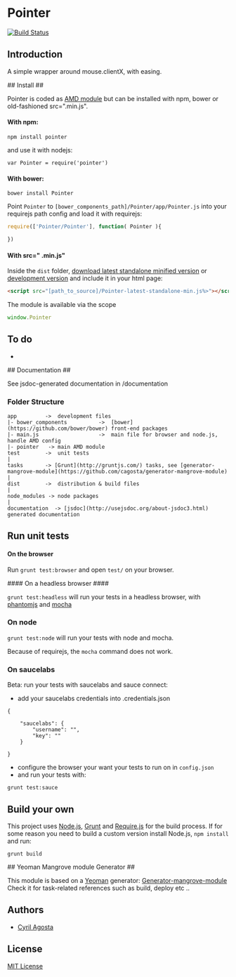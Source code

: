 # Pointer  
[![Build Status](https://secure.travis-ci.org/cagosta/Pointer.png?branch=master)](https://travis-ci.org/cagosta/Pointer)


## Introduction ##

A simple wrapper around mouse.clientX, with easing.



## Install ##

Pointer is coded as [AMD module](http://requirejs.org/docs/whyamd.html) but can be installed with npm, bower or old-fashioned src=".min.js".

#### With npm: ####

```
npm install pointer
```

and use it with nodejs: 
```
var Pointer = require('pointer')
```

#### With bower: ####

``` 
bower install Pointer
```

Point `Pointer` to `[bower_components_path]/Pointer/app/Pointer.js` into your requirejs path config 
and load it with requirejs:  

```javascript
require(['Pointer/Pointer'], function( Pointer ){

})
```


#### With src=" .min.js" ####


Inside the `dist` folder, [download latest standalone minified version](https://raw.github.com/cagosta/Pointer/master/dist/Pointer-latest-standalone-min.js) or [development version](https://raw.github.com/cagosta/Pointer/master/dist/Pointer-latest-standalone.js) and include it in your html page:

```html
<script src="[path_to_source]/Pointer-latest-standalone-min.js%>"></script>
```

The module is available via the scope 

```javascript
window.Pointer
```

## To do ##

*  

## Documentation ##

See jsdoc-generated documentation in /documentation  

### Folder Structure ###

    app         ->  development files
    |- bower_components          ->  [bower](https://github.com/bower/bower) front-end packages
    |- main.js                   ->  main file for browser and node.js, handle AMD config
    |- pointer   -> main AMD module
    test        ->  unit tests
    |
    tasks       -> [Grunt](http://gruntjs.com/) tasks, see [generator-mangrove-module](https://github.com/cagosta/generator-mangrove-module)
    |
    dist        ->  distribution & build files
    |
    node_modules -> node packages
    |
    documentation  -> [jsdoc](http://usejsdoc.org/about-jsdoc3.html) generated documentation 


## Run unit tests ##

#### On the browser ####

Run `grunt test:browser` and open `test/` on your browser.

#### On a headless browser ####

`grunt test:headless` will run your tests in a headless browser, with [phantomjs](http://phantomjs.org/) and [mocha](http://visionmedia.github.io/mocha/)

### On node ####

`grunt test:node` will run your tests with node and mocha.  

Because of requirejs, the `mocha` command does not work.


### On saucelabs ####

Beta: run your tests with saucelabs and sauce connect:  
- add your saucelabs credentials into .credentials.json 
```
{
 
    "saucelabs": {
        "username": "",
        "key": ""
    }   

}
```
- configure the browser your want your tests to run on in `config.json`  
- and run your tests with:  
```
grunt test:sauce
```


## Build your own ##

This project uses [Node.js](http://nodejs.org/), [Grunt](http://gruntjs.com/) and [Require.js](http://requirejs.org/docs/optimization.html) for the build process. If for some reason you need to build a custom version install Node.js, `npm install` and run:

    grunt build

## Yeoman Mangrove module Generator ##

This module is based on a [Yeoman](https://github.com/yeoman/yeoman/wiki/Getting-Started) generator: [Generator-mangrove-module](https://github.com/cagosta/generator-mangrove-module)  
Check it for task-related references such as build, deploy etc ..


## Authors ##
* [Cyril Agosta](https://github.com/cagosta)


## License ##

[MIT License](http://www.opensource.org/licenses/mit-license.php)

